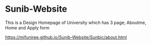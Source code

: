 # Sunib-Website

This is a Design Homepage of University which has 3 page; Aboutme, Home and Apply form

https://mifuniree.github.io/Sunib-Website/Sunbic/about.html
